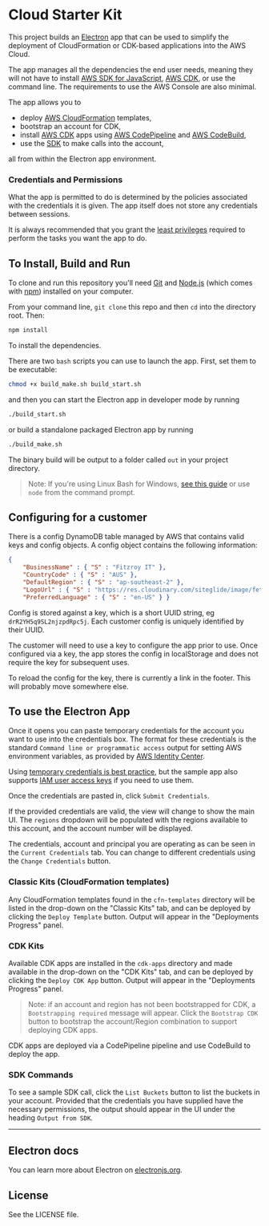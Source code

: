 # Cloud Starter Kit

This project builds an [Electron](https://www.electronjs.org/) app that can be used to simplify the deployment of CloudFormation or CDK-based applications into the AWS Cloud. 

The app manages all the dependencies the end user needs, meaning they will not have to install [AWS SDK for JavaScript](https://aws.amazon.com/sdk-for-javascript/), [AWS CDK](https://aws.amazon.com/cdk/), or use the command line. The requirements to use the AWS Console are also minimal.

The app allows you to 

* deploy [AWS CloudFormation](https://aws.amazon.com/cloudformation/) templates,
* bootstrap an account for CDK, 
* install [AWS CDK](https://docs.aws.amazon.com/cdk/v2/guide/home.html) apps using [AWS CodePipeline](https://aws.amazon.com/codepipeline/) and [AWS CodeBuild](https://aws.amazon.com/codebuild/), 
* use the [SDK](https://aws.amazon.com/sdk-for-javascript/) to make calls into the account, 

all from within the Electron app environment.

### Credentials and Permissions

What the app is permitted to do is determined by the policies associated with the credentials it is given. The app itself does not store any credentials between sessions.

It is always recommended that you grant the [least privileges](https://docs.aws.amazon.com/IAM/latest/UserGuide/best-practices.html#grant-least-privilege) required to perform the tasks you want the app to do.


## To Install, Build and Run

To clone and run this repository you'll need [Git](https://git-scm.com) and [Node.js](https://nodejs.org/en/download/) (which comes with [npm](http://npmjs.com)) installed on your computer. 

From your command line, `git clone` this repo and then `cd` into the directory root. Then:

```bash
npm install
```
To install the dependencies. 

There are two `bash` scripts you can use to launch the app. First, set them to be executable:

```bash
chmod +x build_make.sh build_start.sh 
```

and then you can start the Electron app in developer mode by running

```bash
./build_start.sh
```

or build a standalone packaged Electron app by running

```bash
./build_make.sh
```

The binary build will be output to a folder called `out` in your project directory.

>Note: If you're using Linux Bash for Windows, [see this guide](https://www.howtogeek.com/261575/how-to-run-graphical-linux-desktop-applications-from-windows-10s-bash-shell/) or use `node` from the command prompt.

## Configuring for a customer

There is a config DynamoDB table managed by AWS that contains valid keys and config objects. A config object contains the following information:

``` json
{ 
    "BusinessName" : { "S" : "Fitzroy IT" }, 
    "CountryCode" : { "S" : "AUS" }, 
    "DefaultRegion" : { "S" : "ap-southeast-2" }, 
    "LogoUrl" : { "S" : "https://res.cloudinary.com/siteglide/image/fetch/w_325,f_auto,q_auto,dpr_2.0/https://uploads.prod01.oregon.platform-os.com/instances/1027/assets/images/agency/FitzroyIT_Logo.png?updated=1585226706" }, 
    "PreferredLanguage" : { "S" : "en-US" } }
```

Config is stored against a key, which is a short UUID string, eg `drR2YH5q9SL2njzpdRpc5j`. Each customer config is uniquely identified by their UUID.

The customer will need to use a key to configure the app prior to use. Once configured via a key, the app stores the config in localStorage and does not require the key for subsequent uses.

To reload the config for the key, there is currently a link in the footer. This will probably move somewhere else.

## To use the Electron App

Once it opens you can paste temporary credentials for the account you want to use into the credentials box. The format for these credentials is the standard `Command line or programmatic access` output for setting AWS environment variables, as provided by [AWS Identity Center](https://aws.amazon.com/iam/identity-center/). 

Using [temporary credentials is best practice](https://docs.aws.amazon.com/IAM/latest/UserGuide/best-practices.html#bp-users-federation-idp), but the sample app also supports [IAM user access keys](https://docs.aws.amazon.com/IAM/latest/UserGuide/id_credentials_access-keys.html) if you need to use them. 

Once the credentials are pasted in, click `Submit Credentials`.

If the provided credentials are valid, the view will change to show the main UI. The `regions` dropdown will be populated with the regions available to this account, and the account number will be displayed. 

The credentials, account and principal you are operating as can be seen in the `Current Credentials` tab. You can change to different credentials using the `Change Credentials` button.

### Classic Kits (CloudFormation templates)
Any CloudFormation templates found in the `cfn-templates` directory will be listed in the drop-down on the "Classic Kits" tab, and can be deployed by clicking the `Deploy Template` button. Output will appear in the "Deployments Progress" panel.

### CDK Kits 
Available CDK apps are installed in the `cdk-apps` directory and made available in the drop-down on the "CDK Kits" tab, and can be deployed by clicking the `Deploy CDK App` button. Output will appear in the "Deployments Progress" panel.

>Note: if an account and region has not been bootstrapped for CDK, a `Bootstrapping required` message will appear. Click the `Bootstrap CDK` button to bootstrap the account/Region combination to support deploying CDK apps.

CDK apps are deployed via a CodePipeline pipeline and use CodeBuild to deploy the app.

### SDK Commands
To see a sample SDK call, click the `List Buckets` button to list the buckets in your account. Provided that the credentials you have supplied have the necessary permissions, the output should appear in the UI under the heading `Output from SDK`.

------

## Electron docs

You can learn more about Electron on [electronjs.org](https://electronjs.org/).

## License

See the LICENSE file.
